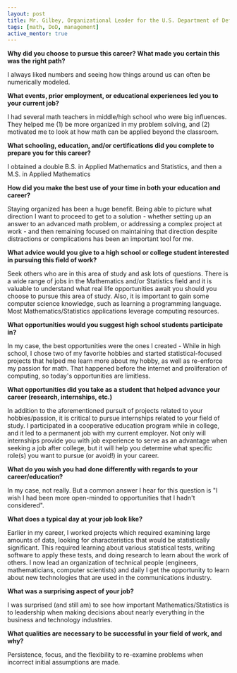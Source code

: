 ```yaml
---
layout: post
title: Mr. Gilbey, Organizational Leader for the U.S. Department of Defense
tags: [math, DoD, management]
active_mentor: true
---
```


**Why did you choose to pursue this career?  What made you certain this was the right path?**

I always liked numbers and seeing how things around us can often be numerically modeled.

**What events, prior employment, or educational experiences led you to your current job?**

I had several math teachers in middle/high school who were big influences.  They helped me (1) be more organized in my problem solving, and (2) motivated me to look at how math can be applied beyond the classroom.

**What schooling, education, and/or certifications did you complete to prepare you for this career?**

I obtained a double B.S. in Applied Mathematics and Statistics, and then a M.S. in Applied Mathematics

**How did you make the best use of your time in both your education and career?**

Staying organized has been a huge benefit.  Being able to picture what direction I want to proceed to get to a solution - whether setting up an answer to an advanced math problem, or addressing a complex project at work - and then remaining focused on maintaining that direction despite distractions or complications has been an important tool for me.

**What advice would you give to a high school or college student interested in pursuing this field of work?**

Seek others who are in this area of study and ask lots of questions.  There is a wide range of jobs in the Mathematics and/or Statistics field and it is valuable to understand what real life opportunities await you should you choose to pursue this area of study.  Also, it is important to gain some computer science knowledge, such as learning a programming language.  Most Mathematics/Statistics applications leverage computing resources.

**What opportunities would you suggest high school students participate in?**

In my case, the best opportunities were the ones I created - While in high school, I chose two of my favorite hobbies and started statistical-focused projects that helped me learn more about my hobby, as well as re-enforce my passion for math.  That happened before the internet and proliferation of computing, so today's opportunities are limitless.

**What opportunities did you take as a student that helped advance your career (research, internships, etc.)**

In addition to the aforementioned pursuit of projects related to your hobbies/passion, it is critical to pursue internships related to your field of study.  I participated in a cooperative education program while in college, and it led to a permanent job with my current employer.   Not only will internships provide you with job experience to serve as an advantage when seeking a job after college, but it will help you determine what specific role(s) you want to pursue (or avoid!) in your career.

**What do you wish you had done differently with regards to your career/education?**

In my case, not really.  But a common answer I hear for this question is "I wish I had been more open-minded to opportunities that I hadn't considered".

**What does a typical day at your job look like?**

Earlier in my career, I worked projects which required examining large amounts of data, looking for characteristics that would be statistically significant.  This required learning about various statistical tests, writing software to apply these tests, and doing research to learn about the work of others.  I now lead an organization of technical people (engineers, mathematicians, computer scientists) and daily I get the opportunity to learn about new technologies that are used in the communications industry.

**What was a surprising aspect of your job?**

I was surprised (and still am) to see how important Mathematics/Statistics is to leadership when making decisions about nearly everything in the business and technology industries.

**What qualities are necessary to be successful in your field of work, and why?**

Persistence, focus, and the flexibility to re-examine problems when incorrect initial assumptions are made.
